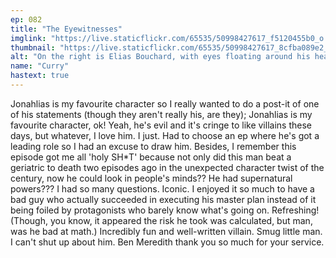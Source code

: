 ```yaml
---
ep: 082
title: "The Eyewitnesses"
imglink: "https://live.staticflickr.com/65535/50998427617_f5120455b0_o.jpg"
thumbnail: "https://live.staticflickr.com/65535/50998427617_8cfba089e2_q.jpg"
alt: "On the right is Elias Bouchard, with eyes floating around his head, and a red eye staring right at the viewer from his chest. On the left, upside down, is Calvin Benchley, with five stars across his body symbolising the bullets Daisy shot him with. She's represented by the daisy in the middle. The title of the episode cuts through the middle, separating the two figures."
name: "Curry"
hastext: true
---
```

Jonahlias is my favourite character so I really wanted to do a post-it of one of his statements (though they aren't really his, are they); Jonahlias is my favourite character, ok! Yeah, he's evil and it's cringe to like villains these days, but whatever, I love him. I just. Had to choose an ep where he's got a leading role so I had an excuse to draw him. Besides, I remember this episode got me all 'holy SH*T' because not only did this man beat a geriatric to death two episodes ago in the unexpected character twist of the century, now he could look in people's minds?? He had supernatural powers??? I had so many questions. Iconic. I enjoyed it so much to have a bad guy who actually succeeded in executing his master plan instead of it being foiled by protagonists who barely know what's going on. Refreshing! (Though, you know, it appeared the risk he took was calculated, but man, was he bad at math.) Incredibly fun and well-written villain. Smug little man. I can't shut up about him. Ben Meredith thank you so much for your service.